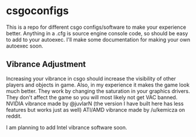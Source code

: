 # csgoconfigs
This is a repo for different csgo configs/software to make your experience better. Anything in a .cfg is source engine console code, so should be easy to add to your autoexec. I'll make some documentation for making your own autoexec soon.

## Vibrance Adjustment
Increasing your vibrance in csgo should increase the visibility of other players and objects in game. Also, in my experience it makes the game look much better. They work by changing the saturation in your graphics drivers.
They don't affect the game so you will most likely not get VAC banned. NVIDIA vibrance made by @juvlarN (the version I have built here has less features but works just as well)
ATI/AMD vibrance made by /u/kemicza on reddit.

I am planning to add Intel vibrance software soon.
